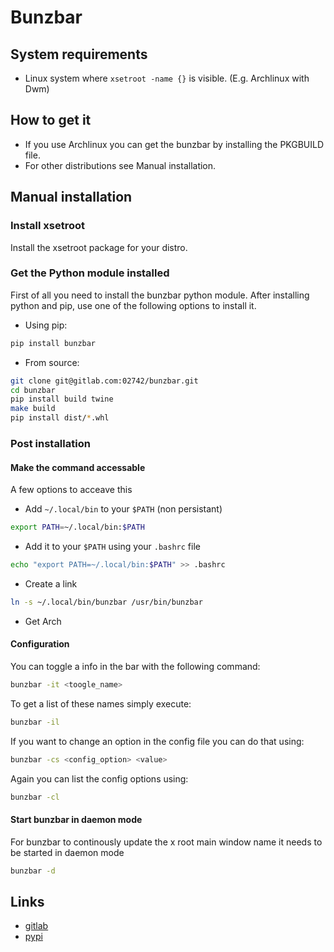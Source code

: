 # Bunzbar

## System requirements
+ Linux system where `xsetroot -name {}` is visible. (E.g. Archlinux with Dwm)

## How to get it

+ If you use Archlinux you can get the bunzbar by installing the PKGBUILD file.
+ For other distributions see Manual installation.

## Manual installation

### Install xsetroot
Install the xsetroot package for your distro.

### Get the Python module installed

First of all you need to install the bunzbar python module.
After installing python and pip, use one of the following options to install it.

+  Using pip:
```bash
pip install bunzbar
```
+  From source:
```bash
git clone git@gitlab.com:02742/bunzbar.git
cd bunzbar
pip install build twine
make build
pip install dist/*.whl
```


### Post installation

#### Make the command accessable 

A few options to acceave this

+ Add `~/.local/bin` to your `$PATH` (non persistant)
```bash
export PATH=~/.local/bin:$PATH
```
+ Add it to your `$PATH` using your `.bashrc` file
```bash
echo "export PATH=~/.local/bin:$PATH" >> .bashrc
```
+ Create a link
```bash
ln -s ~/.local/bin/bunzbar /usr/bin/bunzbar
```
+ Get Arch

#### Configuration
You can toggle a info in the bar with the following command:
```bash
bunzbar -it <toogle_name>
```
To get a list of these names simply execute:
```bash
bunzbar -il
```
If you want to change an option in the config file you can do that using:
```bash
bunzbar -cs <config_option> <value>
```
Again you can list the config options using:
```bash
bunzbar -cl
```

#### Start bunzbar in daemon mode
For bunzbar to continously update the x root main window name it needs to be started in daemon mode
```bash
bunzbar -d
```

## Links

+ [gitlab](https://gitlab.com/02742/bunzbar/)
+ [pypi](https://pypi.org/project/bunzbar/)
